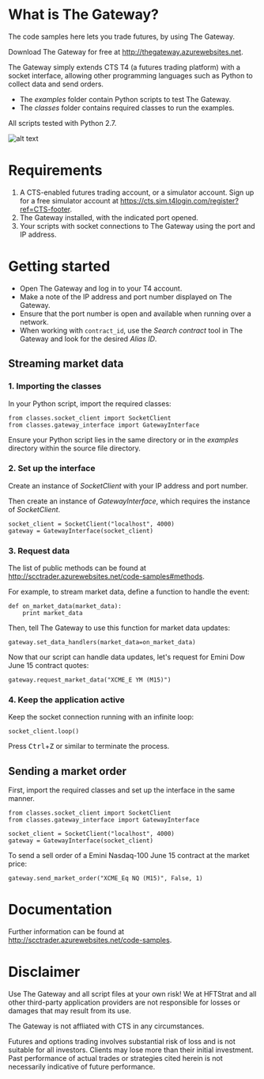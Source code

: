 What is The Gateway?
===
The code samples here lets you trade futures, by using The Gateway.

Download The Gateway for free at http://thegateway.azurewebsites.net.

The Gateway simply extends CTS T4 (a futures trading platform) with a socket interface, allowing other programming languages such as Python to collect data and send orders.

- The *examples* folder contain Python scripts to test The Gateway.
- The *classes* folder contains required classes to run the examples.

All scripts tested with Python 2.7.

![alt text](http://scctrader.azurewebsites.net/static/thegatewayweb/images/gateway-window.png "The Gateway")


Requirements
===
1. A CTS-enabled futures trading account, or a simulator account. Sign up for a free simulator account at https://cts.sim.t4login.com/register?ref=CTS-footer.
2. The Gateway installed, with the indicated port opened.
3. Your scripts with socket connections to The Gateway using the port and IP address.

Getting started
===
- Open The Gateway and log in to your T4 account.
- Make a note of the IP address and port number displayed on The Gateway.
- Ensure that the port number is open and available when running over a network.
- When working with <code>contract_id</code>, use the *Search contract* tool in The Gateway and look for the desired *Alias ID*.

## Streaming market data ##

### 1. Importing the classes ###
In your Python script, import the required classes: 
```
from classes.socket_client import SocketClient
from classes.gateway_interface import GatewayInterface
```
Ensure your Python script lies in the same directory or in the *examples* directory within the source file directory. 

### 2. Set up the interface ###
Create an instance of *SocketClient* with your IP address and port number.

Then create an instance of *GatewayInterface*, which requires the instance of *SocketClient*. 

```
socket_client = SocketClient("localhost", 4000)
gateway = GatewayInterface(socket_client)
```

### 3. Request data ###
The list of public methods can be found at http://scctrader.azurewebsites.net/code-samples#methods.

For example, to stream market data, define a function to handle the event:
```
def on_market_data(market_data):
    print market_data
```

Then, tell The Gateway to use this function for market data updates:
```
gateway.set_data_handlers(market_data=on_market_data)
```

Now that our script can handle data updates, let's request for Emini Dow June 15 contract quotes:
```
gateway.request_market_data("XCME_E YM (M15)")
```

### 4. Keep the application active ###
Keep the socket connection running with an infinite loop:
```
socket_client.loop()
```
Press <kbd>Ctrl</kbd>+<kbd>Z</kbd> or similar to terminate the process.


## Sending a market order ##
First, import the required classes and set up the interface in the same manner.
```
from classes.socket_client import SocketClient
from classes.gateway_interface import GatewayInterface

socket_client = SocketClient("localhost", 4000)
gateway = GatewayInterface(socket_client)
```
To send a sell order of a Emini Nasdaq-100 June 15 contract at the market price:
```
gateway.send_market_order("XCME_Eq NQ (M15)", False, 1)
```

Documentation
===
Further information can be found at http://scctrader.azurewebsites.net/code-samples.

Disclaimer
===
Use The Gateway and all script files at your own risk! We at HFTStrat and all other third-party application providers are not responsible for losses or damages that may result from its use. 

The Gateway is not affliated with CTS in any circumstances. 

Futures and options trading involves substantial risk of loss and is not suitable for all investors. Clients may lose more than their initial investment. Past performance of actual trades or strategies cited herein is not necessarily indicative of future performance. 








